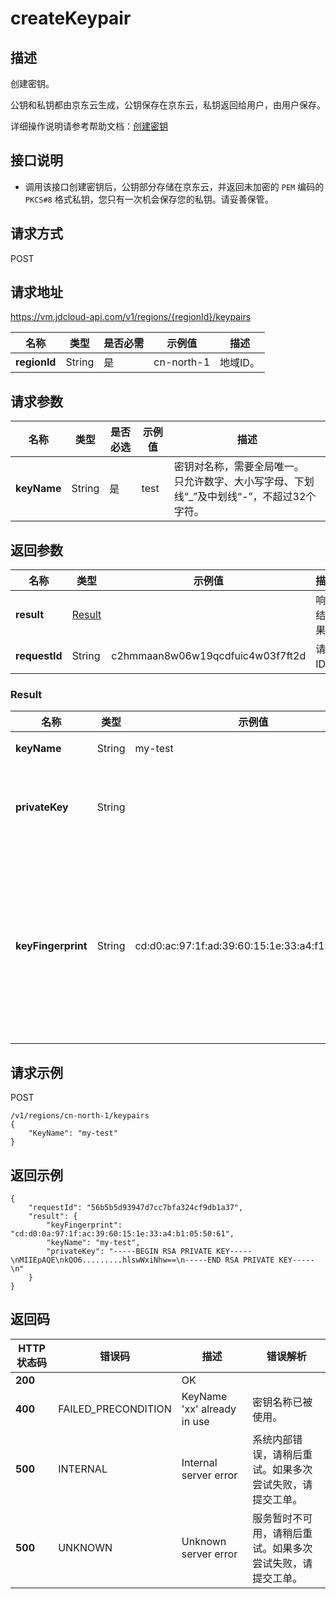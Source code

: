 # createKeypair


## 描述

创建密钥。

公钥和私钥都由京东云生成，公钥保存在京东云，私钥返回给用户，由用户保存。

详细操作说明请参考帮助文档：[创建密钥](https://docs.jdcloud.com/cn/virtual-machines/create-keypair)

## 接口说明
- 调用该接口创建密钥后，公钥部分存储在京东云，并返回未加密的 `PEM` 编码的 `PKCS#8` 格式私钥，您只有一次机会保存您的私钥。请妥善保管。


## 请求方式
POST

## 请求地址
https://vm.jdcloud-api.com/v1/regions/{regionId}/keypairs

|名称|类型|是否必需|示例值|描述|
|---|---|---|---|---|
|**regionId**|String|是|cn-north-1|地域ID。|

## 请求参数
|名称|类型|是否必选|示例值|描述|
|---|---|---|---|---|
|**keyName**|String|是|test|密钥对名称，需要全局唯一。<br>只允许数字、大小写字母、下划线“_”及中划线“-”，不超过32个字符。<br>|


## 返回参数
|名称|类型|示例值|描述|
|---|---|---|---|
|**result**|[Result](#result)| |响应结果。|
|**requestId**|String|c2hmmaan8w06w19qcdfuic4w03f7ft2d|请求ID。|

### <div id="Result">Result</div>
|名称|类型|示例值|描述|
|---|---|---|---|
|**keyName**|String|my-test|密钥对名称。|
|**privateKey**|String| |密钥对的私钥部分，`PEM PKCS#8` 格式。|
|**keyFingerprint**|String|cd:d0:ac:97:1f:ad:39:60:15:1e:33:a4:f1:05:50:61|密钥对的指纹，根据 `RFC4716` 定义的公钥指纹格式，采用 `MD5` 信息摘要算法。|


## 请求示例
POST

```
/v1/regions/cn-north-1/keypairs
{
    "KeyName": "my-test"
}
```



## 返回示例
```
{
    "requestId": "56b5b5d93947d7cc7bfa324cf9db1a37", 
    "result": {
        "keyFingerprint": "cd:d0:0a:97:1f:ac:39:60:15:1e:33:a4:b1:05:50:61", 
        "keyName": "my-test", 
        "privateKey": "-----BEGIN RSA PRIVATE KEY-----\nMIIEpAQE\nkQO6.........hlswWxiNhw==\n-----END RSA PRIVATE KEY-----\n"
    }
}
```

## 返回码
|HTTP状态码|错误码|描述|错误解析|
|---|---|---|---|
|**200**||OK||
|**400**|FAILED_PRECONDITION|KeyName 'xx' already in use|密钥名称已被使用。|
|**500**|INTERNAL|Internal server error|系统内部错误，请稍后重试。如果多次尝试失败，请提交工单。|
|**500**|UNKNOWN|Unknown server error|服务暂时不可用，请稍后重试。如果多次尝试失败，请提交工单。|
